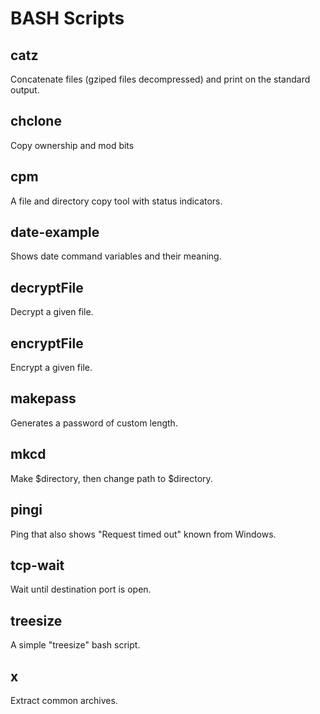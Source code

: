 # BASH Scripts

## catz
Concatenate files (gziped files decompressed) and print on the standard output.

## chclone
Copy ownership and mod bits

## cpm
A file and directory copy tool with status indicators.

## date-example
Shows date command variables and their meaning.

## decryptFile
Decrypt a given file.

## encryptFile
Encrypt a given file.

## makepass
Generates a password of custom length.

## mkcd
Make $directory, then change path to $directory.

## pingi
Ping that also shows "Request timed out" known from Windows.

## tcp-wait
Wait until destination port is open.

## treesize
A simple "treesize" bash script.

## x
Extract common archives.
